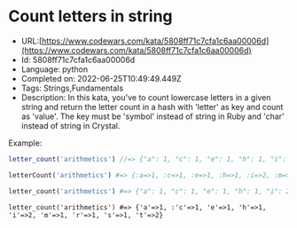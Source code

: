 # Count letters in string

 - URL:[https://www.codewars.com/kata/5808ff71c7cfa1c6aa00006d](https://www.codewars.com/kata/5808ff71c7cfa1c6aa00006d)
 - Id: 5808ff71c7cfa1c6aa00006d
 - Language: python
 - Completed on: 2022-06-25T10:49:49.449Z
 - Tags: Strings,Fundamentals
 - Description:
In this kata, you've to count lowercase letters in a given string and return the letter count in a hash with 'letter' as key and count as 'value'. The key must be 'symbol' instead of string in Ruby and 'char' instead of string in Crystal.

Example: 

```javascript
letter_count('arithmetics') //=> {"a": 1, "c": 1, "e": 1, "h": 1, "i": 2, "m": 1, "r": 1, "s": 1, "t": 2}
```
```ruby
letterCount('arithmetics') #=> {:a=>1, :c=>1, :e=>1, :h=>1, :i=>2, :m=>1, :r=>1, :s=>1, :t=>2}
```
```python
letter_count('arithmetics') #=> {"a": 1, "c": 1, "e": 1, "h": 1, "i": 2, "m": 1, "r": 1, "s": 1, "t": 2}
```
```crystal
letter_count('arithmetics') #=> {'a'=>1, :'c'=>1, 'e'=>1, 'h'=>1, 'i'=>2, 'm'=>1, 'r'=>1, 's'=>1, 't'=>2}
```
